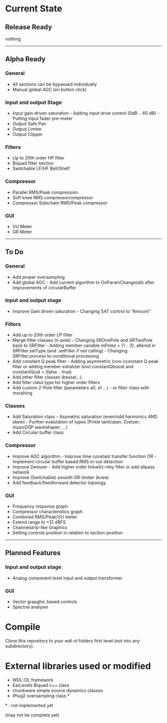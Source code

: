 # Current State

## Release Ready

nothing

---

## Alpha Ready

### General

* All sections can be bypassed individually
* Manual global AGC (on button click)

### Input and output Stage

* Input gain driven saturation
  		\- Adding input drive control (0dB .. 60 dB)
  		\- Putting input fader pre-meter
* Output Safe Pan
* Output Limiter
* Output Clipper

### Filters

* Up to 20th order HP filter
* Biquad filter section
* Switchable LF/HF Bell/Shelf

### Compressor

* Parallel RMS/Peak compression
* Soft knee RMS compressorcompressor
* Compressor Sidechain RMS/Peak compressor

### GUI

* VU Meter
* GR Meter

---

## To Do

### General

* Add proper oversampling
* Add global AGC
      \- Add current algorithm to OnParamChange(all) after improvements of circularBuffer

### Input and output stage

* Improve Gain driven saturation
  		\- Changing SAT control to "Amount" 

### Filters

* Add up to 20th order LP filter
* Merge filter classes (n-pole)
  		\- Changing SROnePole and SRTwoPole back to SRFilter
  		\- Adding member variable mPoles = (1 .. 2), altered in SRFilter.setType (and .setFilter if not calling)
  		\- Changing SRFilter.process to conditional processing
* Add constant Q peak filter
  		\- Adding asymmetric (non-)constant Q peak filter or adding member initializer bool constantQboost and constantQcut = (false .. true)
* Add other filter classes (bessel...)
* Add filter class type for higher order filters
* Add custom 2-Pole filter (parameters a0, a1 ...)
  		\- or filter class with morphing 

### Classes

* Add Saturation class
      \- Asymetric saturation (even/odd harmonics AND skew)
      \- Further evalutation of types (Pirkle tanh/atan; Zoelzer; musicDSP waveshaper; ...)
* Add Circular buffer class

### Compressor

* Improve AGC algorithm
      \- Improve time constant transfer function OR
      \- Implement circular buffer based RMS in-out detection
* Improve Deesser
      \- Add higher order linkwitz-riley filter or add allpass network
* Improve (Switchable) smooth GR-limiter (knee)
* Add feedback/feedforward detector topology

### GUI

* Frequency response graph
* Compressor characteristics graph
* Combined RMS/Peak/VU meter
* Extend range to +12 dBFS
* Channelstrip-like Graphics
* Setting controls position in relation to section position

---

## Planned Features

### Input and output stage

* Analog component level input and output transformer

### GUI

* Vector grapghic based controls
* Spectral analyser

# Compile

Clone this repository to your wdl-ol folders first level (not into any subdirectory).

# External libraries used or modified

* WDL-OL framework
* EarLevels Biquad c++ class
* chunkware simple source dynamics classes
* IPlug2 oversampling class *

\* : not implemented yet

(may not be complete yet)
